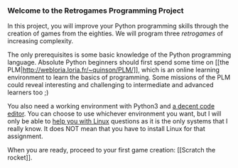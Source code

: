 ### Welcome to the Retrogames Programming Project

In this project, you will improve your Python programming skills
through the creation of games from the eighties. We will program three
_retrogames_ of increasing complexity.

The only prerequisites is some basic knowledge of the Python
programming language. Absolute Python beginners should first spend
some time on [[the PLM|http://webloria.loria.fr/~quinson/PLM/]], which
is an online learning environment to learn the basics of
programming. Some missions of the PLM could reveal interesting and
challenging to intermediate and advanced learners too ;)

You also need a working environment with Python3 and [a decent code
editor](A-decent-code-editor.md). You can choose to use whichever
environment you want, but I will only be able to [help you with
Linux](Installing-Python3-on-Linux) questions as it is the only
systems that I really know. It does NOT mean that you have to install
Linux for that assignment.


When you are ready, proceed to your first game creation: [[Scratch the rocket]].

